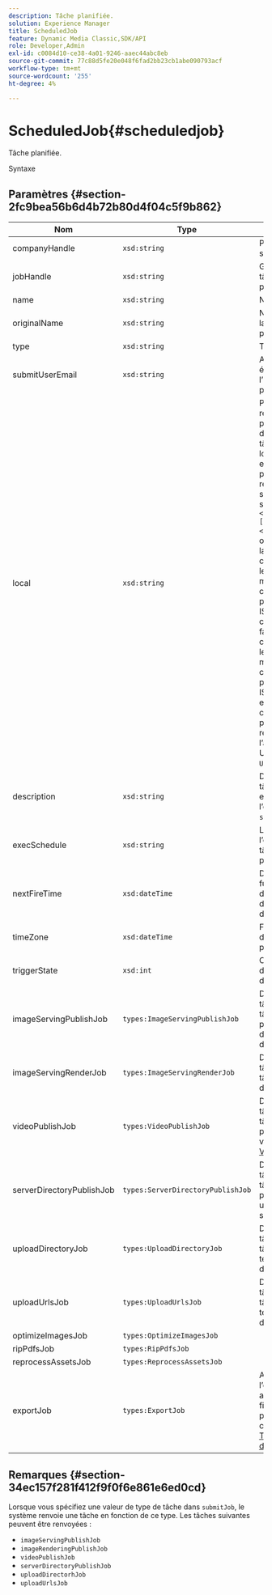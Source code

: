 ```yaml
---
description: Tâche planifiée.
solution: Experience Manager
title: ScheduledJob
feature: Dynamic Media Classic,SDK/API
role: Developer,Admin
exl-id: c0084d10-ce38-4a01-9246-aaec44abc8eb
source-git-commit: 77c88d5fe20e048f6fad2bb23cb1abe090793acf
workflow-type: tm+mt
source-wordcount: '255'
ht-degree: 4%

---
```


# ScheduledJob{#scheduledjob}

Tâche planifiée.

Syntaxe

## Paramètres {#section-2fc9bea56b6d4b72b80d4f04c5f9b862}

| Nom | Type | Description |
|---|---|---|
| companyHandle | `xsd:string` | Poignée de la société. |
| jobHandle | `xsd:string` | Gestionnaire de tâches planifiées. |
| name | `xsd:string` | Nom de la tâche. |
| originalName | `xsd:string` | Nom original de la tâche planifiée. |
| type | `xsd:string` | Type de tâche. |
| submitUserEmail | `xsd:string` | Adresse électronique de l’utilisateur qui a planifié la tâche. |
| local | `xsd:string` | Paramètre régional à utiliser pour les détails du journal des tâches et la localisation des emails. Les paramètres régionaux sont spécifiés comme suit : `<language_code>[- <country_code>]`, où le code de langue est un code à deux lettres en minuscules, comme spécifié par la norme ISO-639, et le code de pays facultatif est un code à deux lettres en majuscules, comme spécifié par la norme ISO-3166. Par exemple, la chaîne du paramètre régional pour l’anglais (États-Unis) serait : `en-US`. |
| description | `xsd:string` | Description de la tâche telle qu’elle est spécifiée à l’origine dans `submitJob`. |
| execSchedule | `xsd:string` | Lorsque l’exécution de la tâche est planifiée. |
| nextFireTime | `xsd:dateTime` | Date, heure et fuseau horaire du déclenchement de la tâche. |
| timeZone | `xsd:dateTime` | Fuseau horaire de la tâche planifiée. |
| triggerState | `xsd:int` | Choix de l’état de déclenchement de la tâche. |
| imageServingPublishJob | `types:ImageServingPublishJob` | Détails de la tâche pour une tâche de publication de diffusion d’image. |
| imageServingRenderJob | `types:ImageServingRenderJob` | Détails de la tâche pour une tâche de rendu d’image. |
| videoPublishJob | `types:VideoPublishJob` | Détails de la tâche pour une tâche de publication vidéo. Voir [VideoPublishJob](https://experienceleague.adobe.com/docs/dynamic-media-developer-resources/image-production-api/data-types/r-scheduled-job.html). |
| serverDirectoryPublishJob | `types:ServerDirectoryPublishJob` | Détails de la tâche pour une tâche de publication dans un répertoire de serveur. |
| uploadDirectoryJob | `types:UploadDirectoryJob` | Détails de la tâche pour une tâche de téléchargement de répertoire. |
| uploadUrlsJob | `types:UploadUrlsJob` | Détails de la tâche pour une tâche de téléchargement d’URL. |
| optimizeImagesJob | `types:OptimizeImagesJob` |  |
| ripPdfsJob | `types:RipPdfsJob` |  |
| reprocessAssetsJob | `types:ReprocessAssetsJob` |  |
| exportJob | `types:ExportJob` | Autoriser l’exportation autorisée des fichiers précédemment chargés. Voir [Tâche d’exportation](https://experienceleague.adobe.com/docs/dynamic-media-developer-resources/image-production-api/data-types/r-scheduled-job.html). |

## Remarques {#section-34ec157f281f412f9f0f6e861e6ed0cd}

Lorsque vous spécifiez une valeur de type de tâche dans `submitJob`, le système renvoie une tâche en fonction de ce type. Les tâches suivantes peuvent être renvoyées :

* `imageServingPublishJob`
* `imageRenderingPublishJob`
* `videoPublishJob`
* `serverDirectoryPublishJob`
* `uploadDirectorhJob`
* `uploadUrlsJob`
